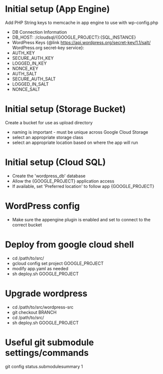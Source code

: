 # Initial setup (App Engine)

Add PHP String keys to memcache in app engine to use with wp-config.php

* DB Connection Information
*   DB_HOST: :/cloudsql/{GOOGLE_PROJECT}:{SQL_INSTANCE}
* WordPress Keys {@link https://api.wordpress.org/secret-key/1.1/salt/ WordPress.org secret-key service}:
*   AUTH_KEY
*   SECURE_AUTH_KEY
*   LOGGED_IN_KEY
*   NONCE_KEY
*   AUTH_SALT
*   SECURE_AUTH_SALT
*   LOGGED_IN_SALT
*   NONCE_SALT

# Initial setup (Storage Bucket)

Create a bucket for use as upload directory
* naming is important - must be unique across Google Cloud Storage
* select an appropriate storage class
* select an appropriate location based on where the app will run


# Initial setup (Cloud SQL)

* Create the 'wordpress_db' database
* Allow the {GOOGLE_PROJECT} application access
* If available, set 'Preferred location' to follow app {GOOGLE_PROJECT}

# WordPress config

* Make sure the appengine plugin is enabled and set to connect to the correct bucket

# Deploy from google cloud shell

* cd /path/to/src/
* gcloud config set project GOOGLE_PROJECT
* modify app.yaml as needed
* sh deploy.sh GOOGLE_PROJECT
  
# Upgrade wordpress

* cd /path/to/src/wordpress-src
* git checkout BRANCH
* cd /path/to/src/
* sh deploy.sh GOOGLE_PROJECT

# Useful git submodule settings/commands

git config status.submodulesummary 1


